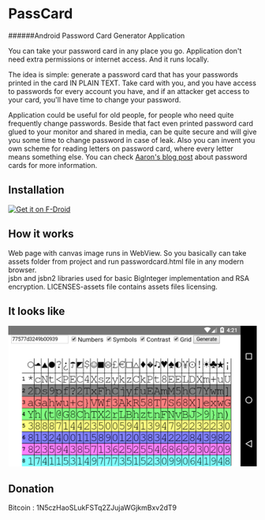 PassCard
================

######Android Password Card Generator Application

You can take your password card in any place you go. Application don't need extra permissions or internet access.
And it runs locally.

The idea is simple: generate a password card that has your passwords printed in the card IN PLAIN TEXT. Take card with you, and you have access to passwords for every account you have, and if an attacker get access to your card, you'll have time to change your password.

Application could be useful for old people, for people who need quite frequently change passwords. Beside that fact even printed password card glued to your monitor and shared in media, can be quite secure and will give you some time to change password in case of leak. Also you can invent you own scheme for reading letters on password card, where every letter means something else. You can check [Aaron's blog post](https://pthree.org/2010/09/21/password-cards/) about password cards for more information.

## Installation
[<img src="https://f-droid.org/badge/get-it-on.png"
      alt="Get it on F-Droid"
      height="80">](https://f-droid.org/app/com.passcard)


## How it works
Web page with canvas image runs in WebView. So you basically can take assets folder from project and run passwordcard.html file in any modern browser.  
jsbn and jsbn2 libraries used for basic BigInteger implementation and RSA encryption. LICENSES-assets file contains assets files licensing.

## It looks like
![alt tag](https://raw.githubusercontent.com/cryptofuture/PassCard/master/passcard.png)

## Donation
Bitcoin : 1N5czHaoSLukFSTq2ZJujaWGjkmBxv2dT9
